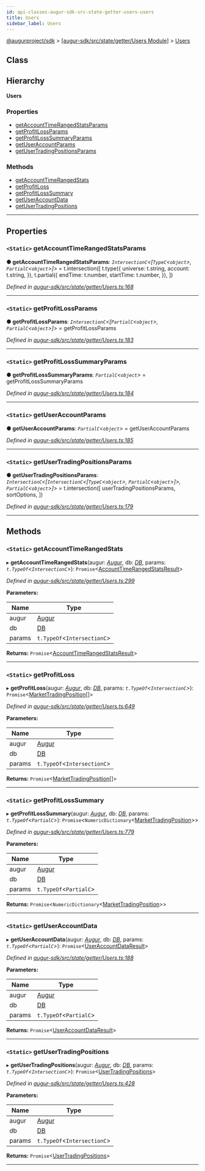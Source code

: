 ```yaml
---
id: api-classes-augur-sdk-src-state-getter-users-users
title: Users
sidebar_label: Users
---
```


[@augurproject/sdk](api-readme.md) > [[augur-sdk/src/state/getter/Users Module]](api-modules-augur-sdk-src-state-getter-users-module.md) > [Users](api-classes-augur-sdk-src-state-getter-users-users.md)

## Class

## Hierarchy

**Users**

### Properties

* [getAccountTimeRangedStatsParams](api-classes-augur-sdk-src-state-getter-users-users.md#getaccounttimerangedstatsparams)
* [getProfitLossParams](api-classes-augur-sdk-src-state-getter-users-users.md#getprofitlossparams)
* [getProfitLossSummaryParams](api-classes-augur-sdk-src-state-getter-users-users.md#getprofitlosssummaryparams)
* [getUserAccountParams](api-classes-augur-sdk-src-state-getter-users-users.md#getuseraccountparams)
* [getUserTradingPositionsParams](api-classes-augur-sdk-src-state-getter-users-users.md#getusertradingpositionsparams)

### Methods

* [getAccountTimeRangedStats](api-classes-augur-sdk-src-state-getter-users-users.md#getaccounttimerangedstats)
* [getProfitLoss](api-classes-augur-sdk-src-state-getter-users-users.md#getprofitloss)
* [getProfitLossSummary](api-classes-augur-sdk-src-state-getter-users-users.md#getprofitlosssummary)
* [getUserAccountData](api-classes-augur-sdk-src-state-getter-users-users.md#getuseraccountdata)
* [getUserTradingPositions](api-classes-augur-sdk-src-state-getter-users-users.md#getusertradingpositions)

---

## Properties

<a id="getaccounttimerangedstatsparams"></a>

### `<Static>` getAccountTimeRangedStatsParams

**● getAccountTimeRangedStatsParams**: *`IntersectionC`<[`TypeC`<`object`>, `PartialC`<`object`>]>* =  t.intersection([
    t.type({
      universe: t.string,
      account: t.string,
    }),
    t.partial({
      endTime: t.number,
      startTime: t.number,
    }),
  ])

*Defined in [augur-sdk/src/state/getter/Users.ts:168](https://github.com/AugurProject/augur/blob/0787bf1a23/packages/augur-sdk/src/state/getter/Users.ts#L168)*

___
<a id="getprofitlossparams"></a>

### `<Static>` getProfitLossParams

**● getProfitLossParams**: *`IntersectionC`<[`PartialC`<`object`>, `PartialC`<`object`>]>* =  getProfitLossParams

*Defined in [augur-sdk/src/state/getter/Users.ts:183](https://github.com/AugurProject/augur/blob/0787bf1a23/packages/augur-sdk/src/state/getter/Users.ts#L183)*

___
<a id="getprofitlosssummaryparams"></a>

### `<Static>` getProfitLossSummaryParams

**● getProfitLossSummaryParams**: *`PartialC`<`object`>* =  getProfitLossSummaryParams

*Defined in [augur-sdk/src/state/getter/Users.ts:184](https://github.com/AugurProject/augur/blob/0787bf1a23/packages/augur-sdk/src/state/getter/Users.ts#L184)*

___
<a id="getuseraccountparams"></a>

### `<Static>` getUserAccountParams

**● getUserAccountParams**: *`PartialC`<`object`>* =  getUserAccountParams

*Defined in [augur-sdk/src/state/getter/Users.ts:185](https://github.com/AugurProject/augur/blob/0787bf1a23/packages/augur-sdk/src/state/getter/Users.ts#L185)*

___
<a id="getusertradingpositionsparams"></a>

### `<Static>` getUserTradingPositionsParams

**● getUserTradingPositionsParams**: *`IntersectionC`<[`IntersectionC`<[`TypeC`<`object`>, `PartialC`<`object`>]>, `PartialC`<`object`>]>* =  t.intersection([
    userTradingPositionsParams,
    sortOptions,
  ])

*Defined in [augur-sdk/src/state/getter/Users.ts:179](https://github.com/AugurProject/augur/blob/0787bf1a23/packages/augur-sdk/src/state/getter/Users.ts#L179)*

___

## Methods

<a id="getaccounttimerangedstats"></a>

### `<Static>` getAccountTimeRangedStats

▸ **getAccountTimeRangedStats**(augur: *[Augur](api-classes-augur-sdk-src-augur-augur.md)*, db: *[DB](api-classes-augur-sdk-src-state-db-db-db.md)*, params: *`t.TypeOf`<`IntersectionC`>*): `Promise`<[AccountTimeRangedStatsResult](api-interfaces-augur-sdk-src-state-getter-users-accounttimerangedstatsresult.md)>

*Defined in [augur-sdk/src/state/getter/Users.ts:299](https://github.com/AugurProject/augur/blob/0787bf1a23/packages/augur-sdk/src/state/getter/Users.ts#L299)*

**Parameters:**

| Name | Type |
| ------ | ------ |
| augur | [Augur](api-classes-augur-sdk-src-augur-augur.md) |
| db | [DB](api-classes-augur-sdk-src-state-db-db-db.md) |
| params | `t.TypeOf`<`IntersectionC`> |

**Returns:** `Promise`<[AccountTimeRangedStatsResult](api-interfaces-augur-sdk-src-state-getter-users-accounttimerangedstatsresult.md)>

___
<a id="getprofitloss"></a>

### `<Static>` getProfitLoss

▸ **getProfitLoss**(augur: *[Augur](api-classes-augur-sdk-src-augur-augur.md)*, db: *[DB](api-classes-augur-sdk-src-state-db-db-db.md)*, params: *`t.TypeOf`<`IntersectionC`>*): `Promise`<[MarketTradingPosition](api-interfaces-augur-sdk-src-state-getter-users-markettradingposition.md)[]>

*Defined in [augur-sdk/src/state/getter/Users.ts:649](https://github.com/AugurProject/augur/blob/0787bf1a23/packages/augur-sdk/src/state/getter/Users.ts#L649)*

**Parameters:**

| Name | Type |
| ------ | ------ |
| augur | [Augur](api-classes-augur-sdk-src-augur-augur.md) |
| db | [DB](api-classes-augur-sdk-src-state-db-db-db.md) |
| params | `t.TypeOf`<`IntersectionC`> |

**Returns:** `Promise`<[MarketTradingPosition](api-interfaces-augur-sdk-src-state-getter-users-markettradingposition.md)[]>

___
<a id="getprofitlosssummary"></a>

### `<Static>` getProfitLossSummary

▸ **getProfitLossSummary**(augur: *[Augur](api-classes-augur-sdk-src-augur-augur.md)*, db: *[DB](api-classes-augur-sdk-src-state-db-db-db.md)*, params: *`t.TypeOf`<`PartialC`>*): `Promise`<`NumericDictionary`<[MarketTradingPosition](api-interfaces-augur-sdk-src-state-getter-users-markettradingposition.md)>>

*Defined in [augur-sdk/src/state/getter/Users.ts:779](https://github.com/AugurProject/augur/blob/0787bf1a23/packages/augur-sdk/src/state/getter/Users.ts#L779)*

**Parameters:**

| Name | Type |
| ------ | ------ |
| augur | [Augur](api-classes-augur-sdk-src-augur-augur.md) |
| db | [DB](api-classes-augur-sdk-src-state-db-db-db.md) |
| params | `t.TypeOf`<`PartialC`> |

**Returns:** `Promise`<`NumericDictionary`<[MarketTradingPosition](api-interfaces-augur-sdk-src-state-getter-users-markettradingposition.md)>>

___
<a id="getuseraccountdata"></a>

### `<Static>` getUserAccountData

▸ **getUserAccountData**(augur: *[Augur](api-classes-augur-sdk-src-augur-augur.md)*, db: *[DB](api-classes-augur-sdk-src-state-db-db-db.md)*, params: *`t.TypeOf`<`PartialC`>*): `Promise`<[UserAccountDataResult](api-interfaces-augur-sdk-src-state-getter-users-useraccountdataresult.md)>

*Defined in [augur-sdk/src/state/getter/Users.ts:188](https://github.com/AugurProject/augur/blob/0787bf1a23/packages/augur-sdk/src/state/getter/Users.ts#L188)*

**Parameters:**

| Name | Type |
| ------ | ------ |
| augur | [Augur](api-classes-augur-sdk-src-augur-augur.md) |
| db | [DB](api-classes-augur-sdk-src-state-db-db-db.md) |
| params | `t.TypeOf`<`PartialC`> |

**Returns:** `Promise`<[UserAccountDataResult](api-interfaces-augur-sdk-src-state-getter-users-useraccountdataresult.md)>

___
<a id="getusertradingpositions"></a>

### `<Static>` getUserTradingPositions

▸ **getUserTradingPositions**(augur: *[Augur](api-classes-augur-sdk-src-augur-augur.md)*, db: *[DB](api-classes-augur-sdk-src-state-db-db-db.md)*, params: *`t.TypeOf`<`IntersectionC`>*): `Promise`<[UserTradingPositions](api-interfaces-augur-sdk-src-state-getter-users-usertradingpositions.md)>

*Defined in [augur-sdk/src/state/getter/Users.ts:428](https://github.com/AugurProject/augur/blob/0787bf1a23/packages/augur-sdk/src/state/getter/Users.ts#L428)*

**Parameters:**

| Name | Type |
| ------ | ------ |
| augur | [Augur](api-classes-augur-sdk-src-augur-augur.md) |
| db | [DB](api-classes-augur-sdk-src-state-db-db-db.md) |
| params | `t.TypeOf`<`IntersectionC`> |

**Returns:** `Promise`<[UserTradingPositions](api-interfaces-augur-sdk-src-state-getter-users-usertradingpositions.md)>

___

